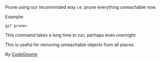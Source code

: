 Prune using our recommnded way i.e. prune everything unreachable now.

Example:

```shell
git pruner
```

This command takes a long time to run, perhaps even overnight.

This is useful for removing unreachable objects from all places.

By [CodeGnome](http://www.codegnome.com/)
